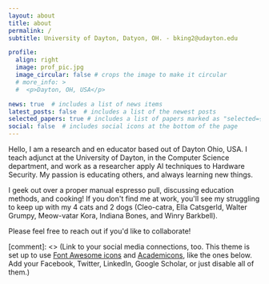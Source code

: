 ```yaml
---
layout: about
title: about
permalink: /
subtitle: University of Dayton, Datyon, OH. - bking2@udayton.edu

profile:
  align: right
  image: prof_pic.jpg
  image_circular: false # crops the image to make it circular
  # more_info: >
  #  <p>Dayton, OH, USA</p>

news: true  # includes a list of news items
latest_posts: false  # includes a list of the newest posts
selected_papers: true # includes a list of papers marked as "selected={true}"
social: false  # includes social icons at the bottom of the page
---
```


Hello, I am a research and en educator based out of Dayton Ohio, USA.
I teach adjunct at the University of Dayton, in the Computer Science department, and work as a researcher apply AI techniques to Hardware Security.
My passion is educating others, and always learning new things.

I geek out over a proper manual espresso pull, discussing education methods, and cooking!
If you don't find me at work, you'll see my struggling to keep up with my 4 cats and 2 dogs (Cleo-catra, Ella Catsgerld, Walter Grumpy, Meow-vatar Kora, Indiana Bones, and Winry Barkbell).

Please feel free to reach out if you'd like to collaborate!

[comment]: <> (Link to your social media connections, too. This theme is set up to use [Font Awesome icons](http://fortawesome.github.io/Font-Awesome/) and [Academicons](https://jpswalsh.github.io/academicons/), like the ones below. Add your Facebook, Twitter, LinkedIn, Google Scholar, or just disable all of them.)